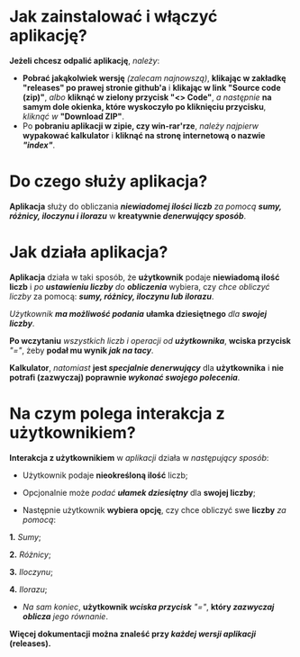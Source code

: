 # Jak zainstalować i włączyć aplikację?

**Jeżeli chcesz odpalić aplikację**, _należy_:
- **Pobrać jakąkolwiek wersję** _(zalecam najnowszą)_, **klikając w zakładkę "releases" po prawej stronie github'a** i **klikając w link "Source code (zip)"**, _albo_ **kliknąć w zielony przycisk "<> Code"**, _a następnie_ **na samym dole okienka, które wyskoczyło po kliknięciu przycisku**, _kliknąć w_ **"Download ZIP"**.
- Po **pobraniu aplikacji w zipie, czy win-rar'rze**, _należy najpierw_ **wypakować kalkulator** i **kliknąć na stronę internetową o nazwie _"index"_**. 

# Do czego służy aplikacja?

**Aplikacja** służy do obliczania _**niewiadomej ilości liczb** za pomocą **sumy, różnicy, iloczynu i ilorazu**_ w **kreatywnie _denerwujący sposób_**.

# Jak działa aplikacja?

**Aplikacja** działa w taki sposób, że **użytkownik** podaje **niewiadomą ilość liczb** i _po **ustawieniu liczby** do **obliczenia**_ wybiera, czy _chce obliczyć liczby_ za pomocą: **_sumy, różnicy, iloczynu lub ilorazu_**.

_Użytkownik **ma możliwość podania**_ **ułamka dziesiętnego** _dla **swojej liczby**_.

**Po wczytaniu** _wszystkich liczb i operacji od **użytkownika**_, **wciska przycisk** _"="_, żeby **podał mu wynik _jak na tacy_**.

**Kalkulator**, _natomiast_ **jest _specjalnie denerwujący_** dla **użytkownika** i **nie potrafi (zazwyczaj) poprawnie _wykonać swojego polecenia_**.

# Na czym polega interakcja z użytkownikiem?

**Interakcja z użytkownikiem** w _aplikacji_ działa w _następujący sposób_:

- Użytkownik podaje **nieokreśloną ilość** liczb;

- Opcjonalnie może _podać **ułamek dziesiętny**_ dla **swojej liczby**;
  
- Następnie użytkownik **wybiera opcję**, czy chce obliczyć swe **liczby** _za pomocą_:

**1.**  _Sumy_;

**2.** _Różnicy_;

**3.** _Iloczynu_;

**4.** _Ilorazu_;

- _Na sam koniec_, **użytkownik _wciska przycisk_** _"="_, **który _zazwyczaj oblicza_** _jego równanie_.

**Więcej dokumentacji można znaleść przy _każdej wersji aplikacji_ (releases).**
